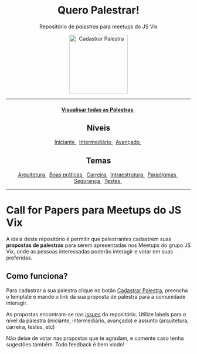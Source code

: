 <h1 align="center">Quero Palestrar!</h1>
<p align="center">
    Repositório de <i>palestras</i> para meetups do JS Vix
</p>
<p align="center">
    <a href="https://github.com/jsvix/talks/issues/new">
      <img src="https://user-images.githubusercontent.com/753958/31695094-19f445c4-b387-11e7-871a-0a08170911bf.png" alt="Cadastrar Palestra" width="160" />
    </a>
</p>

---
<p align="center">
    <h4 align="center">
      <a href="https://github.com/jsvix/talks/issues">
        Visualisar todas as Palestras
      </a>&nbsp;
    </h4>
</p>

<h2 align="center">Níveis</h2>
<p align="center">
    <a href="https://github.com/jsvix/talks/labels/Nível%20Iniciante">
        Iniciante
    </a>&nbsp;
    <a href="https://github.com/jsvix/talks/labels/Nível%20Intermedi%C3%A1rio">
        Intermediário
    </a>&nbsp;
    <a href="https://github.com/jsvix/talks/labels/Nível%20Avan%C3%A7ado">
        Avançado
    </a>&nbsp;
</p>

<h2 align="center">Temas</h2>
<p align="center">
    <a href="https://github.com/jsvix/talks/labels/arquitetura">
        Arquitetura
    </a>&nbsp;
    <a href="https://github.com/jsvix/talks/labels/boas%20pr%C3%A1ticas">
        Boas práticas
    </a>&nbsp;
    <a href="https://github.com/jsvix/talks/labels/carreira">
        Carreira
    </a>&nbsp;
    <a href="https://github.com/jsvix/talks/labels/infraestrutura">
        Intraestrutura
    </a>&nbsp;
    <a href="https://github.com/jsvix/talks/labels/paradigmas">
        Paradigmas
    </a>&nbsp;
    <a href="https://github.com/jsvix/talks/labels/seguran%C3%A7a">
        Segurança
    </a>&nbsp;
    <a href="https://github.com/jsvix/talks/labels/testes">
        Testes
    </a>&nbsp;
</p>

---

# Call for Papers para Meetups do JS Vix

A ideia deste repositório é permitir que palestrantes cadastrem suas **propostas de palestras** para serem apresentadas nos Meetups do grupo JS Vix, onde as pessoas interessadas poderão interagir e votar em suas preferidas.

## Como funciona?

Para cadastrar a sua palestra clique no botão [Cadastrar Palestra](https://github.com/jsvix/talks/issues/new), preencha o template e mande o link da sua proposta de palestra para a comunidade interagir.

As propostas encontram-se nas [issues](https://github.com/jsvix/talks/issues/) do repositório. Utilize labels para o nível da palestra (iniciante, intermediário, avançado) e assunto (arquitetura, carreira, testes, etc)

Não deixe de votar nas propostas que te agradam, e comente caso tenha sugestões também. Todo feedback é bem vindo!
